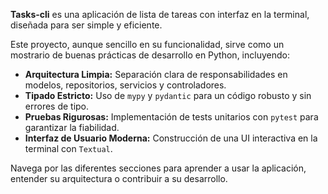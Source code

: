**Tasks-cli** es una aplicación de lista de tareas con interfaz en la terminal, diseñada para ser simple y eficiente.

Este proyecto, aunque sencillo en su funcionalidad, sirve como un mostrario de buenas prácticas de desarrollo en Python, incluyendo:

-   **Arquitectura Limpia:** Separación clara de responsabilidades en modelos, repositorios, servicios y controladores.
-   **Tipado Estricto:** Uso de `mypy` y `pydantic` para un código robusto y sin errores de tipo.
-   **Pruebas Rigurosas:** Implementación de tests unitarios con `pytest` para garantizar la fiabilidad.
-   **Interfaz de Usuario Moderna:** Construcción de una UI interactiva en la terminal con `Textual`.

Navega por las diferentes secciones para aprender a usar la aplicación, entender su arquitectura o contribuir a su desarrollo.
